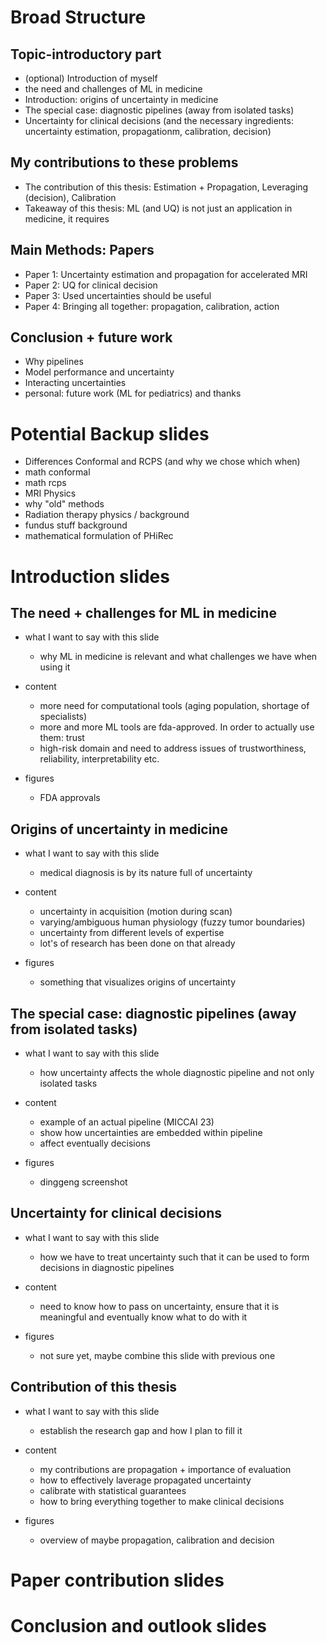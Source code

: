 # Broad Structure
## Topic-introductory part
- (optional) Introduction of myself
- the need and challenges of ML in medicine
- Introduction: origins of uncertainty in medicine
- The special case: diagnostic pipelines (away from isolated tasks)
- Uncertainty for clinical decisions (and the necessary ingredients: uncertainty estimation, propagationm, calibration, decision)

## My contributions to these problems
- The contribution of this thesis: Estimation + Propagation, Leveraging (decision), Calibration
- Takeaway of this thesis: ML (and UQ) is not just an application in medicine, it requires 

## Main Methods: Papers 
- Paper 1: Uncertainty estimation and propagation for accelerated MRI
- Paper 2: UQ for clinical decision
- Paper 3: Used uncertainties should be useful
- Paper 4: Bringing all together: propagation, calibration, action

## Conclusion + future work
- Why pipelines
- Model performance and uncertainty
- Interacting uncertainties
- personal: future work (ML for pediatrics) and thanks

# Potential Backup slides
- Differences Conformal and RCPS (and why we chose which when)
- math conformal 
- math rcps
- MRI Physics
- why "old" methods
- Radiation therapy physics / background
- fundus stuff background
- mathematical formulation of PHiRec


# Introduction slides

## The need + challenges for ML in medicine
- what I want to say with this slide
    - why ML in medicine is relevant and what challenges we have when using it

- content
    - more need for computational tools (aging population, shortage of specialists)
    - more and more ML tools are fda-approved. In order to actually use them: trust
    - high-risk domain and need to address issues of trustworthiness, reliability, interpretability etc.
- figures
    - FDA approvals 


## Origins of uncertainty in medicine
- what I want to say with this slide
    - medical diagnosis is by its nature full of uncertainty

- content
    - uncertainty in acquisition (motion during scan)
    - varying/ambiguous human physiology (fuzzy tumor boundaries)
    - uncertainty from different levels of expertise 
    - lot's of research has been done on that already
- figures
    - something that visualizes origins of uncertainty


## The special case: diagnostic pipelines (away from isolated tasks)
- what I want to say with this slide
    - how uncertainty affects the whole diagnostic pipeline and not only isolated tasks

- content
    - example of an actual pipeline (MICCAI 23)
    - show how uncertainties are embedded within pipeline 
    - affect eventually decisions

- figures
    - dinggeng screenshot


## Uncertainty for clinical decisions
- what I want to say with this slide
    - how we have to treat uncertainty such that it can be used to form decisions in diagnostic pipelines

- content
    - need to know how to pass on uncertainty, ensure that it is meaningful and eventually know what to do with it

- figures
    - not sure yet, maybe combine this slide with previous one


## Contribution of this thesis
- what I want to say with this slide
    - establish the research gap and how I plan to fill it 

- content
    - my contributions are propagation + importance of evaluation
    - how to effectively laverage propagated uncertainty
    - calibrate with statistical guarantees  
    - how to bring everything together to make clinical decisions

- figures
    - overview of maybe propagation, calibration and decision


# Paper contribution slides 




# Conclusion and outlook slides